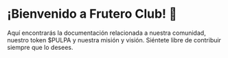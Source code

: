 # ¡Bienvenido a Frutero Club! 🍍
Aquí encontrarás la documentación relacionada a nuestra comunidad, nuestro token $PULPA y nuestra misión y visión. Siéntete libre de contribuir siempre que lo desees.
